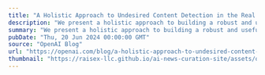 ```yaml
---
title: "A Holistic Approach to Undesired Content Detection in the Real World"
description: "We present a holistic approach to building a robust and useful natural language classification system for real-world content moderation."
summary: "We present a holistic approach to building a robust and useful natural language classification system for real-world content moderation."
pubDate: "Thu, 20 Jun 2024 00:00:00 GMT"
source: "OpenAI Blog"
url: "https://openai.com/blog/a-holistic-approach-to-undesired-content-detection-in-the-real-world"
thumbnail: "https://raisex-llc.github.io/ai-news-curation-site/assets/openai_logo.png"
---
```


